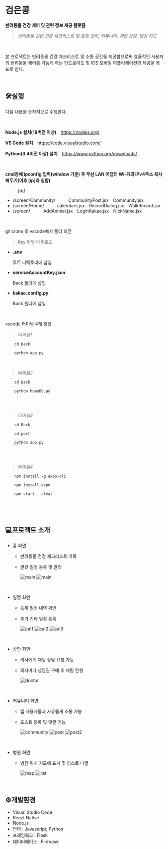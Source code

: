 # 검은콩
**반려동물 건강 케어 및 관련 정보 제공 플랫폼**

>*반려동물 관련 건강 체크리스트 및 일정 관리, 커뮤니티, 채팅 상담, 병원 지도*
<br/>

본 프로젝트는 반려동물 건강 체크리스트 및 소통 공간을 제공함으로써 효율적인 사용자의 반려동물 케어를 가능케 하는 안드로이드 및 IOS 모바일 어플리케이션의 제공을 목표로 한다.

<br/>

## 🛠실행
다음 내용을 순차적으로 수행한다.

<br/>

**Node.js 설치(18버전 이상)** <https://nodejs.org/>

**VS Code 설치** <https://code.visualstudio.com/>

**Python(3.4버전 이상) 설치** <https://www.python.org/downloads/>

<br/>

**cmd창에 ipconfig 입력(window 기준) 후 무선 LAN 어댑터 Wi-Fi의 IPv4주소 복사해두기(이후 [ip]라 칭함)**
>***[ip]***
* /screen/Community/   CommunityPost.jsx Community.jsx
* /screen/Home/   calendars.jsx RecordDialog.jsx WalkRecord.jsx
* /screen/   AddAnimal.jsx LoginKakao.jsx NickName.jsx

<br/>

git clone 후 vscode에서 폴더 오픈

>Key 파일 다운로드
* **.env**
  
  루트 디렉토리에 삽입

* **serviceAccountKey.json**

  Back 폴더에 삽입

* **kakao_config.py**

  Back 폴더에 삽입

<br/>

vscode 터미널 4개 생성
> *터미널1*

```
    cd Back
   
    python app.py

```

<br/>

> *터미널2*

```
    cd Back
    
    python homeDb.py
    
```

<br/>

> *터미널3*

```
    cd Back

    cd post
    
    python app.py
    
```

<br/>

> *터미널4*

```
    npm install -g expo-cli
    
    npm install expo

    npm start --clear
    
```

<br/><br/>

## 💻프로젝트 소개
* 홈 화면
   * 반려동물 건강 체크리스트 기록
   * 관련 일정 등록 및 관리
     
     ![main](https://github.com/BaekCCI/CatBooger/blob/startApp/home1.png)
     ![main](https://github.com/BaekCCI/CatBooger/blob/startApp/home.png)

<br/>

* 일정 화면
   * 등록 일정 내역 확인
   * 추가 기타 일정 등록
     
     ![cal1](https://github.com/BaekCCI/CatBooger/blob/startApp/cal1.jpg)
     ![cal2](https://github.com/BaekCCI/CatBooger/blob/startApp/cal2.jpg)
     ![cal3](https://github.com/BaekCCI/CatBooger/blob/startApp/cal3.jpg)

<br/>

* 상담 화면
  * 의사에게 채팅 상담 요청 가능
  * 의사마다 상담권 구매 후 채팅 진행

     ![doctor](https://github.com/BaekCCI/CatBooger/blob/startApp/doctor.png)

<br/>


* 커뮤니티 화면
  * 앱 사용자들과 자유롭게 소통 가능
  * 포스트 등록 및 댓글 기능

     ![community](https://github.com/BaekCCI/CatBooger/blob/startApp/community.jpg)
     ![post](https://github.com/BaekCCI/CatBooger/blob/startApp/post.jpg)
     ![post2](https://github.com/BaekCCI/CatBooger/blob/startApp/post2.jpg)

<br/>

* 병원 화면
  * 병원 위치 지도에 표시 및 리스트 나열

     ![map](https://github.com/BaekCCI/CatBooger/blob/startApp/map.png)
     ![list](https://github.com/BaekCCI/CatBooger/blob/startApp/list.png)
    

<br/>

## ⚙개발환경
* Visual Studio Code
* React Native
* Node.js
* 언어 : Javascript, Python
* 프레임워크 : Flask
* 데이터베이스 : Firebase

<br/><br/>

